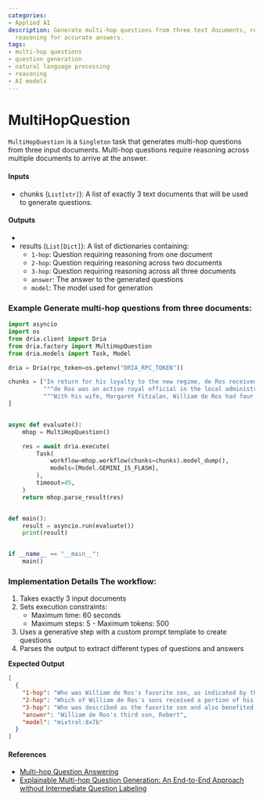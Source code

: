 ```yaml
---
categories:
- Applied AI
description: Generate multi-hop questions from three text documents, requiring extensive
  reasoning for accurate answers.
tags:
- multi-hop questions
- question generation
- natural language processing
- reasoning
- AI models
---
```


# MultiHopQuestion 

`MultiHopQuestion` is a `Singleton` task that generates multi-hop questions from three input documents. 
Multi-hop questions require reasoning across multiple documents to arrive at the answer. 

#### Inputs 
- chunks (`List[str]`): A list of exactly 3 text documents that will be used to generate questions. 

#### Outputs 
- 
- results (`List[Dict]`): A list of dictionaries containing:
  - `1-hop`: Question requiring reasoning from one document 
  - `2-hop`: Question requiring reasoning across two documents 
  - `3-hop`: Question requiring reasoning across all three documents
  - `answer`: The answer to the generated questions 
  - `model`: The model used for generation 
  
### Example Generate multi-hop questions from three documents: 

```python
import asyncio
import os
from dria.client import Dria
from dria.factory import MultiHopQuestion
from dria.models import Task, Model

dria = Dria(rpc_token=os.getenv("DRIA_RPC_TOKEN"))

chunks = ["In return for his loyalty to the new regime, de Ros received extensive royal patronage. This included lands, grants, wardships and the right to arrange the wards' marriages. De Ros performed valuable service as an advisor and ambassador (perhaps most importantly to Henry, who was often in a state of near-penury; de Ros was a wealthy man, and regularly loaned the crown large amounts of money). Important as he was in government and the regions, de Ros was unable to avoid the tumultuous regional conflicts and feuds which were rife at this time. In 1411 he was involved in a land dispute with a powerful Lincolnshire neighbour, and narrowly escaped an ambush; he sought and received redress in parliament. Partly because of de Ros's restraint in not seeking the severe penalties available to him, he was described by a 20th-century historian as a particularly wise and forbearing figure for his time.",
          """de Ros was an active royal official in the local administration and became a leading member of political society in the north Midlands and Yorkshire, where he regularly headed royal commissions.[49] He was frequently appointed a justice of the peace, particularly in Leicestershire.[50] De Ros's service to the crown was not confined to the regions; in 1401, he directed the king's attempts to increase the royal income. He was appointed Henry's negotiator with the House of Commons, to persuade the Commons to agree to a subsidy for the king's intended invasion of Scotland later that summer. De Ros and the Commons representatives met in Westminster's refectory. Emphasising "favourable consideration"[49] the Commons would receive from the king, he played heavily on the king's expenses in defending the Welsh and Scottish Marches.[49] Each party was wary of the other; the king did not wish to set a precedent, and the Commons were traditionally wary of the House of Lords.[51] Six years later, de Ros played much the same role—with the Duke of York and the Archbishop of Canterbury, on a committee hearing the Commons' complaints. The result of these discussions was an altercation in which the Commons, reports the parliament roll, were "hugely disturbed".[52] This disturbance, according to J. H. Wylie, was probably the result of something de Ros said[52] and would account for the Commons' reluctance to meet him or his committee. De Ros's remit was to persuade the Commons to grant as substantial a tax—in exchange for as few liberties granted—as possible.[53] An experienced parliamentarian, he attended most parliaments from 1394 to 1413.[20]""",
          """With his wife, Margaret Fitzalan, William de Ros had four sons:[127] John, Thomas, Robert and Richard. They also had four daughters: Beatrice, Alice, Margaret and Elizabeth.[128][note 19] De Ros also had an illegitimate son, John, by a now-unknown woman.[129] Charles de Ross suggests that he "provides full confirmation of what the scanty evidence as to the character of his earlier career suggests, that de Ros was a man of just and equitable temperament"[130] by the nature and extent of his bequests. His heir, John, inherited his father's lordship and patrimony and his armour and a gold sword. His third son, Robert—whom Ross describes as "evidently his favourite"[129]—also inherited a quantity of land.[129] De Ros made this provision for Robert from John's patrimony, a decision described by G. L. Harriss as "overrid[ing] both family duty and convention".[127] His younger three sons (Thomas, Robert, and Richard) received a third of de Ros's goods among them; Thomas, traditional for a younger son, was intended for an ecclesiastical career. Margaret received another third of his goods. His illegitimate son, John, received £40 towards his upkeep. Loyal retainers received benefices, and de Ros's "humbler dependents"—for instance, the poor on his Lincolnshire estates—received often-massive sums among them.[note 20] His executors—one of whom was his heir, John—received £20 each for their services.[119] De Ros was buried in Belvoir Priory, and an alabaster effigy was erected in St Mary the Virgin's Church, Bottesford,[131] on the right side of the altar. Seven years later, after his death at Baugé, an effigy of his son John was placed on the left.[132] De Ros left £400 to pay ten chaplains for eight years to educate his sons.[133]"""
]


async def evaluate():
    mhop = MultiHopQuestion()

    res = await dria.execute(
        Task(
            workflow=mhop.workflow(chunks=chunks).model_dump(),
            models=[Model.GEMINI_15_FLASH],
        ),
        timeout=45,
    )
    return mhop.parse_result(res)


def main():
    result = asyncio.run(evaluate())
    print(result)


if __name__ == "__main__":
    main()
```

### Implementation Details The workflow: 
1. Takes exactly 3 input documents
2. Sets execution constraints: 
   - Maximum time: 60 seconds 
   - Maximum steps: 5 - Maximum tokens: 500
3. Uses a generative step with a custom prompt template to create questions 
4. Parses the output to extract different types of questions and answers 

**Expected Output**

```json
[
  {
    "1-hop": "Who was William de Ros's favorite son, as indicated by the land he inherited?",
    "2-hop": "Which of William de Ros's sons received a portion of his patrimony, overriding family duty and convention, according to G. L. Harriss?",
    "3-hop": "Who was described as the favorite son and also benefited from his father's decision to override family duty and convention regarding the inheritance, as mentioned by both Charles de Ross and G. L. Harriss?",
    "answer": "William de Ros's third son, Robert",
    "model": "mixtral:8x7b"
  }
]
```

#### References 
- [Multi-hop Question Answering](https://arxiv.org/abs/1809.09600) 
- [Explainable Multi-hop Question Generation: An End-to-End Approach without Intermediate Question Labeling](https://arxiv.org/pdf/2404.00571)